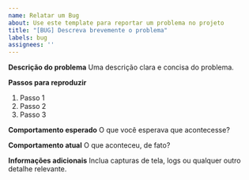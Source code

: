 ```yaml
---
name: Relatar um Bug
about: Use este template para reportar um problema no projeto
title: "[BUG] Descreva brevemente o problema"
labels: bug
assignees: ''
---
```


**Descrição do problema**
Uma descrição clara e concisa do problema.

**Passos para reproduzir**
1. Passo 1
2. Passo 2
3. Passo 3

**Comportamento esperado**
O que você esperava que acontecesse?

**Comportamento atual**
O que aconteceu, de fato?

**Informações adicionais**
Inclua capturas de tela, logs ou qualquer outro detalhe relevante.
